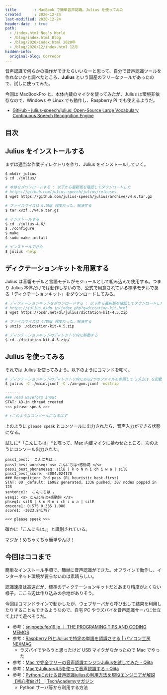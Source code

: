 ```yaml
---
title        : MacBook で簡単音声認識。Julius を使ってみた
created      : 2020-12-24
last-modified: 2020-12-24
header-date  : true
path:
  - /index.html Neo's World
  - /blog/index.html Blog
  - /blog/2020/index.html 2020年
  - /blog/2020/12/index.html 12月
hidden-info:
  original-blog: Corredor
---
```


音声認識で何らかの操作ができたらいいなーと思って、自分で音声認識ツールを作れないかと調べたところ、**Julius** という国産のフリーなツールがあったので、試しに使ってみた。

今回は MacBookPro と、本体内蔵のマイクを使ってみたが、Julius は環境非依存なので、Windows や Linux でも動作し、Raspberry Pi でも使えるようだ。

- [GitHub - julius-speech/julius: Open-Source Large Vocabulary Continuous Speech Recognition Engine](http://julius.osdn.jp/)

## 目次

## Julius をインストールする

まずは適当な作業ディレクトリを作り、Julius をインストールしていく。

```bash
$ mkdir julius
$ cd ./julius/

# 本体をダウンロードする : 以下から最新版を確認してダウンロードした
# https://github.com/julius-speech/julius/releases
$ wget https://github.com/julius-speech/julius/archive/v4.6.tar.gz

# ファイルサイズは 9.5MB 程度だった。解凍する
$ tar xvzf ./v4.6.tar.gz

# インストールする
$ cd ./julius-4.6/
$ ./configure
$ make
$ sudo make install

# インストールできた
$ julius -help
```

## ディクテーションキットを用意する

Julius は音響モデルと言語モデルがモジュールとして組み込んで使用する。つまり Julius 本体だけでは動作しないので、公式で用意されている標準モデルである「ディクテーションキット」をダウンロードしてみる。

```bash
# ディクテーションキットをダウンロードする : 以下から最新版を確認してダウンロードした
# https://julius.osdn.jp/index.php?q=dictation-kit.html
$ wget https://osdn.net/dl/julius/dictation-kit-4.5.zip

# ファイルサイズは 478MB 程度だった。解凍する
$ unzip ./dictation-kit-4.5.zip

# ディクテーションキットのディレクトリ内に移動する
$ cd ./dictation-kit-4.5.zip/
```

## Julius を使ってみる

それでは Julius を使ってみよう。以下のようにコマンドを叩く。

```bash
# ディクテーションキットのディレクトリ内にある2つのファイルを参照して Julius を起動する
$ julius -C ./main.jconf -C ./am-gmm.jconf -nostrip

------
### read waveform input
STAT: AD-in thread created
<<< please speak >>>

# ↑このようなコンソールになるはず
```

上のように `please speak` とコンソールに出力されたら、音声入力ができる状態になる。

試しに*「こんにちは」*と喋って、Mac 内蔵マイクに拾わせたところ、次のようにコンソール出力された。

```
pass1_best:  こんにちは 。
pass1_best_wordseq: <s> こんにちは+感動詞 </s>
pass1_best_phonemeseq: silB | k o N n i ch i w a | silE
pass1_best_score: -3004.024170
### Recognition: 2nd pass (RL heuristic best-first)
STAT: 00 _default: 16982 generated, 1336 pushed, 307 nodes popped in 128
sentence1:  こんにちは 。
wseq1: <s> こんにちは+感動詞 </s>
phseq1: silB | k o N n i ch i w a | silE
cmscore1: 0.575 0.335 1.000
score1: -3023.841797

<<< please speak >>>
```

確かに「こんにちは。」と識別されている。

マジか！めちゃくちゃ簡単やんけ！

## 今回はココまで

簡単なインストール手順で、簡単に音声認識ができた。オフラインで動作し、インターネット環境が要らないのは素晴らしい。

認識速度は高速だが、標準のディクテーションキットだとあまり精度がよくない様子。ここら辺は作り込みの余地がありそう。

今回はコマンドラインで動かしたが、ウェブサーバから呼び出して結果を利用したりすることもできるようなので、自宅 PC やラズパイを音声認識サーバに仕立て上げて遊べそうだ。

- 参考：[snippets.feb19.jp ｜ THE PROGRAMING TIPS AND CODING MEMOS](http://snippets.feb19.jp/?p=1734)
- 参考：[Raspberry PiとJuliusで特定の単語を認識させる | パソコン工房 NEXMAG](https://www.pc-koubou.jp/magazine/19743)
  - ラズパイでやろうと思ったけど USB マイクがなかったので Mac でやった
- 参考：[Mac で完全フリーの音声認識エンジンJuliusを試してみた - Qiita](https://qiita.com/sgr0416st/items/928fb2bde28e17eda274)
- 参考：[MacでJulius-v4.5を使って音声認識する - Qiita](https://qiita.com/seigot/items/9c3e44e842cfb330a925)
- 参考：[Pythonにおける音声認識juliusの利用方法を現役エンジニアが解説【初心者向け】 | TechAcademyマガジン](https://techacademy.jp/magazine/26032)
  - Python サーバ等から利用する方法
